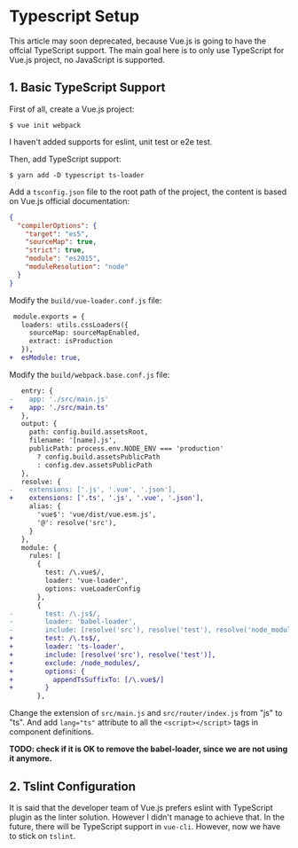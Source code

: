 # Typescript Setup

This article may soon deprecated, because Vue.js is going to have the offcial TypeScript support. The main goal here is to only use TypeScript for Vue.js project, no JavaScript is supported.

## 1. Basic TypeScript Support

First of all, create a Vue.js project:

```console
$ vue init webpack
```

I haven't added supports for eslint, unit test or e2e test.

Then, add TypeScript support:

```console
$ yarn add -D typescript ts-loader
```

Add a `tsconfig.json` file to the root path of the project, the content is based on Vue.js official documentation:

```json
{
  "compilerOptions": {
    "target": "es5",
    "sourceMap": true,
    "strict": true,
    "module": "es2015",
    "moduleResolution": "node"
  }
}
```

Modify the `build/vue-loader.conf.js` file:

```diff
 module.exports = {
   loaders: utils.cssLoaders({
     sourceMap: sourceMapEnabled,
     extract: isProduction
   }),
+  esModule: true,
```

Modify the `build/webpack.base.conf.js` file:

```diff
   entry: {
-    app: './src/main.js'
+    app: './src/main.ts'
   },
   output: {
     path: config.build.assetsRoot,
     filename: '[name].js',
     publicPath: process.env.NODE_ENV === 'production'
       ? config.build.assetsPublicPath
       : config.dev.assetsPublicPath
   },
   resolve: {
-    extensions: ['.js', '.vue', '.json'],
+    extensions: ['.ts', '.js', '.vue', '.json'],
     alias: {
       'vue$': 'vue/dist/vue.esm.js',
       '@': resolve('src'),
     }
   },
   module: {
     rules: [
       {
         test: /\.vue$/,
         loader: 'vue-loader',
         options: vueLoaderConfig
       },
       {
-        test: /\.js$/,
-        loader: 'babel-loader',
-        include: [resolve('src'), resolve('test'), resolve('node_modules/webpack-dev-server/client')]
+        test: /\.ts$/,
+        loader: 'ts-loader',
+        include: [resolve('src'), resolve('test')],
+        exclude: /node_modules/,
+        options: {
+          appendTsSuffixTo: [/\.vue$/]
+        }
       },
```

Change the extension of `src/main.js` and `src/router/index.js` from "js" to "ts". And add `lang="ts"` attribute to all the `<script></script>` tags in component definitions.

**TODO: check if it is OK to remove the babel-loader, since we are not using it anymore.**

## 2. Tslint Configuration

It is said that the developer team of Vue.js prefers eslint with TypeScript plugin as the linter solution. However I didn't manage to achieve that. In the future, there will be TypeScript support in `vue-cli`. However, now we have to stick on `tslint`.
